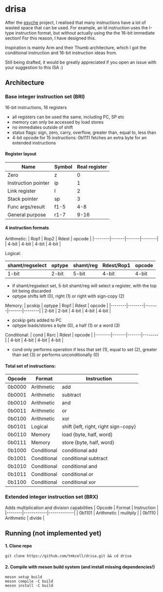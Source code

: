 # drisa
After the [psyche](https://github.com/tmkcell/psyche) project, I realised that many instructions have a lot of wasted space that can be used. 
For example, an ld instruction uses the I-type instruction format, but without actually using the the 16-bit immediate section!
For this reason, I have designed this.

Inspiration is mainly Arm and their Thumb architecture, which I got the conditional instruction and 16-bit instruction ideas from.

Still being drafted, it would be greatly appreciated if you open an issue with your suggestion to this ISA :)

## Architecture
### Base integer instruction set (BRI)
16-bit instructions, 16 registers
- all registers can be used the same, including PC, SP etc
- memory can only be accessed by load stores
- no immediates outside of shift
- status flags: sign, zero, carry, overflow, greater than, equal to, less than
- 4-bit opcode for 15 instructions: 0b1111 fetches an extra byte for an extended instructions
#### Register layout
| Name                | Symbol | Real register |
|---------------------|--------|---------------|
| Zero                | z      | 0             |
| Instruction pointer | ip     | 1             |
| Link register       | l      | 2             |
| Stack pointer       | sp     | 3             |
| Func args/result    | f1-5   | 4-8           |
| General purpose     | r1-7   | 9-16          |

#### 4 instruction formats
Arithmetic:
| Rop1   | Rop2  | Rdest | opcode |
|--------|-------|-------|--------|
| 4-bit  | 4-bit | 4-bit | 4-bit  |

Logical:

| shamt/regselect | optype | shamt/reg | Rdest/Rop1 | opcode |
|-----------------|--------|-----------|------------|--------|
| 1-bit           | 2-bit | 5-bit      | 4-bit      | 4-bit  |

- if shamt/regselect set, 5-bit shamt/reg will select a register, with the top bit being discarded
- optype shifts left (0), right (1) or right with sign-copy (2)

Memory:
| pcskip | optype | Rop1  | Rdest | opcode |
|--------|--------|-------|-------|--------|
| 2-bit  | 2-bit  | 4-bit | 4-bit | 4-bit  |

- pcskip gets added to PC
- optype loads/stores a byte (0), a half (1) or a word (3)

Conditional:
| cond   | Rsrc  | Rdest | opcode |
|--------|-------|-------|--------|
| 4-bit  | 4-bit | 4-bit | 4-bit  |

- cond only performs operation if less that set (1), equal to set (2), greater than set (3) or performs unconditionally (0)

#### Total set of instructions:
| Opcode | Format      | Instruction                          |
|--------|-------------|--------------------------------------|
| 0b0000 | Arithmetic  | add                                  |
| 0b0001 | Arithmetic  | subtract                             |
| 0b0010 | Arithmetic  | and                                  |
| 0b0011 | Arithmetic  | or                                   |
| 0b0100 | Arithmetic  | xor                                  |
| 0b0101 | Logical     | shift {left, right, right sign-copy} |
| 0b0110 | Memory      | load {byte, half, word}              |
| 0b0111 | Memory      | store {byte, half, word}             |
| 0b1000 | Conditional | conditional add                      |
| 0b1001 | Conditional | conditional subtract                 |
| 0b1010 | Conditional | conditional and                      |
| 0b1011 | Conditional | conditional or                       |
| 0b1100 | Conditional | conditional xor                      |
### Extended integer instruction set (BRX)
Adds multiplication and division capabilities
| Opcode | Format     | Instruction |
|--------|------------|-------------|
| 0b1101 | Arithmetic | mulitply    |
| 0b1110 | Arithmetic | divide      |
## Running (not implemented yet) 
#### 1. Clone repo
```
git clone https://github.com/tmkcell/drisa.git && cd drisa
```
#### 2. Compile with meson build system (and install missing dependencies!)
```
meson setup build
meson compile -C build
meson install -C build
```
